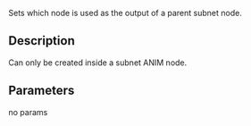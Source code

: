 Sets which node is used as the output of a parent subnet node.


## Description

Can only be created inside a subnet ANIM node.


## Parameters
no params